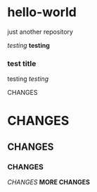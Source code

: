 # hello-world
just another repository

*testing*
**testing**

### test title

testing
*testing*

CHANGES
# CHANGES
## CHANGES
### CHANGES
*CHANGES*
**MORE CHANGES**

